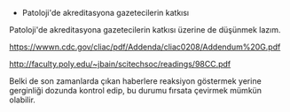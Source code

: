 * Patoloji'de akreditasyona gazetecilerin katkısı

Patoloji'de akreditasyona gazetecilerin katkısı üzerine de düşünmek lazım.

https://wwwn.cdc.gov/cliac/pdf/Addenda/cliac0208/Addendum%20G.pdf

http://faculty.poly.edu/~jbain/scitechsoc/readings/98CC.pdf

Belki de son zamanlarda çıkan haberlere reaksiyon göstermek yerine gerginliği dozunda kontrol edip, bu durumu fırsata çevirmek mümkün olabilir.

